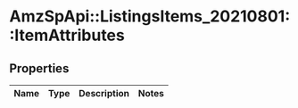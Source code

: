 # AmzSpApi::ListingsItems_20210801::ItemAttributes

## Properties
Name | Type | Description | Notes
------------ | ------------- | ------------- | -------------

